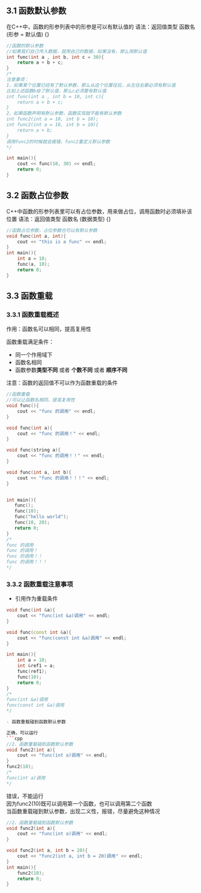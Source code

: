 ## 3.1 函数默认参数
在C++中，函数的形参列表中的形参是可以有默认值的
语法：返回值类型 函数名 (形参 = 默认值) {}
```cpp
//函数的默认参数
//如果我们自己传入数据，就用自己的数据，如果没有，那么用默认值
int func(int a , int b, int c = 30){
    return a + b + c;
}
/*
注意事项：
1、如果某个位置已经有了默认参数，那么从这个位置往后，从左往右都必须有默认值
比如上述函数b给了默认值，那么c必须要有默认值
int func(int a , int b = 10, int c){
    return a + b + c;
}
2、如果函数声明有默认参数，函数实现就不能有默认参数
int func2(int a = 10, int b = 10);
int func2(int a = 10, int b = 10){
    return a + b;
}
调用func2的时候就会报错，func2重定义默认参数
*/

int main(){
    cout << func(10, 30) << endl;
    return 0;
}
```


## 3.2 函数占位参数
C++中函数的形参列表里可以有占位参数，用来做占位，调用函数时必须填补该位置
语法：返回值类型 函数名 (数据类型) {}
```cpp
//函数占位参数，占位参数也可以有默认参数
void func(int a, int){
    cout << "this is a func" << endl;
}
int main(){
    int a = 10;
    func(a, 10);
    return 0;
}
```
## 3.3 函数重载
### 3.3.1 函数重载概述
作用：函数名可以相同，提高复用性

函数重载满足条件：
- 同一个作用域下
- 函数名相同
- 函数参数**类型不同** 或者 **个数不同** 或者 **顺序不同**

注意：函数的返回值不可以作为函数重载的条件

```cpp
//函数重载
//可以让函数名相同，提高复用性
void func(){
    cout << "func 的调用" << endl;
}

void func(int a){
    cout << "func 的调用！" << endl;
}

void func(string a){
    cout << "func 的调用！！" << endl;
}

void func(int a, int b){
    cout << "func 的调用！！！" << endl;
}


int main(){
   func();
   func(10);
   func("hello world");
   func(10, 20);
   return 0;
}
/*
func 的调用
func 的调用！
func 的调用！！
func 的调用！！！
*/
```

### 3.3.2 函数重载注意事项
- 引用作为重载条件
```cpp
void func(int &a){
    cout << "func(int &a)调用" << endl;
}

void func(const int &a){
    cout << "func(const int &a)调用" << endl;
}

int main(){
    int a = 10;
    int &ref1 = a;
    func(ref1);
    func(10);
    return 0;
}
/*
func(int &a)调用
func(const int &a)调用
*/

- 函数重载碰到函数默认参数

正确，可以运行
```cpp 
//2、函数重载碰到函数默认参数
void func2(int a){
    cout << "func(int a)调用" << endl;
}
func2(10);
/*
func(int a)调用
*/
```

错误，不能运行<br>
因为func2(10)既可以调用第一个函数，也可以调用第二个函数<br>
当函数重载碰到默认参数，出现二义性，报错，尽量避免这种情况<br>

```cpp
//2、函数重载碰到函数默认参数
void func2(int a){
    cout << "func(int a)调用" << endl;
}

void func2(int a, int b = 20){
    cout << "func2(int a, int b = 20)调用" << endl;
}
int main(){
    func2(10);
    return 0;
}
```




